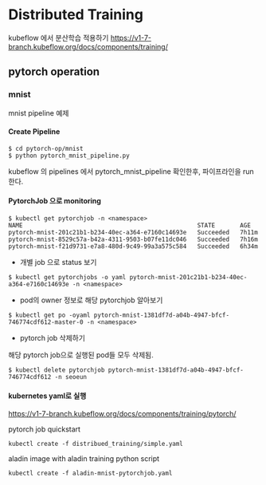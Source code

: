 # Distributed Training

kubeflow 에서 분산학습 적용하기
https://v1-7-branch.kubeflow.org/docs/components/training/

## pytorch operation

### mnist
mnist pipeline 예제

#### Create Pipeline

```
$ cd pytorch-op/mnist
$ python pytorch_mnist_pipeline.py
```
kubeflow 의 pipelines 에서 pytorch_mnist_pipeline 확인한후, 파이프라인을  run 한다.

#### PytorchJob 으로 monitoring

```
$ kubectl get pytorchjob -n <namespace>
NAME                                                 STATE       AGE
pytorch-mnist-201c21b1-b234-40ec-a364-e7160c14693e   Succeeded   7h11m
pytorch-mnist-8529c57a-b42a-4311-9503-b07fe11dc046   Succeeded   7h16m
pytorch-mnist-f21d9731-e7a8-480d-9c49-99a3a575c584   Succeeded   6h34m
```

* 개별 job 으로 status 보기
```
$ kubectl get pytorchjobs -o yaml pytorch-mnist-201c21b1-b234-40ec-a364-e7160c14693e -n <namespace>

```

* pod의 owner 정보로 해당 pytorchjob 알아보기
```
$ kubectl get po -oyaml pytorch-mnist-1381df7d-a04b-4947-bfcf-746774cdf612-master-0 -n <namespace>
```

* pytorch job 삭제하기

해당 pytorch job으로 실행된 pod들 모두 삭제됨.
```
$ kubectl delete pytorchjob pytorch-mnist-1381df7d-a04b-4947-bfcf-746774cdf612 -n seoeun
```

#### kubernetes yaml로 실행
https://v1-7-branch.kubeflow.org/docs/components/training/pytorch/

pytorch job quickstart
```
kubectl create -f distribued_training/simple.yaml
```

aladin image with aladin training python script
```
kubectl create -f aladin-mnist-pytorchjob.yaml
```


